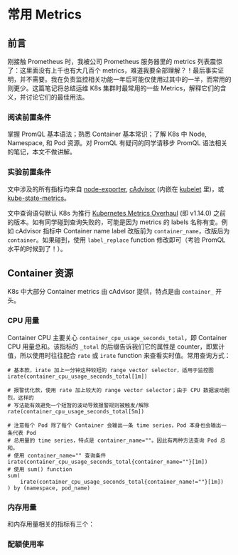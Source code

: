 # 常用 Metrics

## 前言

刚接触 Prometheus 时，我被公司 Prometheus 服务器里的 metrics 列表震惊了：这里面没有上千也有大几百个 metrics，难道我要全部理解？！最后事实证明，并不需要。我在负责监控相关功能一年后可能仅使用过其中的一半，而常用的则更少。这篇笔记将总结运维 K8s 集群时最常用的一些 Metrics，解释它们的含义，并讨论它们的最佳用法。

### 阅读前置条件

掌握 PromQL 基本语法；熟悉 Container 基本常识；了解 K8s 中 Node, Namespace, 和 Pod 资源。对 PromQL 有疑问的同学请移步 PromQL 语法相关的笔记，本文不做讲解。

### 实验前置条件

文中涉及的所有指标均来自 [node-exporter](https://github.com/prometheus/node_exporter), [cAdvisor](https://github.com/google/cadvisor) (内嵌在 [kubelet](https://kubernetes.io/docs/reference/command-line-tools-reference/kubelet/) 里)，或 [kube-state-metrics](https://github.com/kubernetes/kube-state-metrics)。

文中查询语句默认 K8s 为推行 [Kubernetes Metrics Overhaul](https://github.com/kubernetes/enhancements/issues/1206) (即 v1.14.0) 之前的版本。如有同学碰到查询失败的，可能是因为 metrics 的 labels 名称有变。例如 cAdvisor 指标中 Container name label 改版前为 `container_name`，改版后为 `container`。如果碰到，使用 `label_replace` function 修改即可（考验 PromQL 水平的时候到了！）。

## Container 资源

K8s 中大部分 Container metrics 由 cAdvisor 提供，特点是由 `container_` 开头。

### CPU 用量

Container CPU 主要关心 `container_cpu_usage_seconds_total`，即 Container CPU 用量总和。该指标的 `_total` 的后缀告诉我们它的属性是 counter，即累计值，所以使用时往往配合 `rate` 或 `irate` function 来查看实时值。常用查询方式：

```
# 基本款，irate 加上一分钟这种较短的 range vector selector，适用于监控图
irate(container_cpu_usage_seconds_total[1m])

# 报警优化款，使用 rate 加上较大的 range vector selector；由于 CPU 数据波动剧烈，这样的
# 写法能有效避免一个短暂的波动导致报警规则被触发/解除
rate(container_cpu_usage_seconds_total[5m])

# 注意每个 Pod 除了每个 Container 会输出一条 time series，Pod 本身也会输出一条代表 Pod
# 总用量的 time series，特点是 container_name=""。因此有两种方法查询 Pod 总和。
# 使用 container_name="" 查询条件
irate(container_cpu_usage_seconds_total{container_name=""}[1m])
# 使用 sum() function
sum(
	irate(container_cpu_usage_seconds_total{container_name!=""}[1m])
) by (namespace, pod_name)
```

### 内存用量

和内存用量相关的指标有三个：

### 配额使用率
